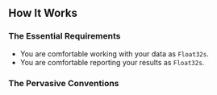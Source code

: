 ## How It Works

### The Essential Requirements

- You are comfortable working with your data as `Float32s`.
- You are comfortable reporting your results as `Float32s`.

### The Pervasive Conventions

